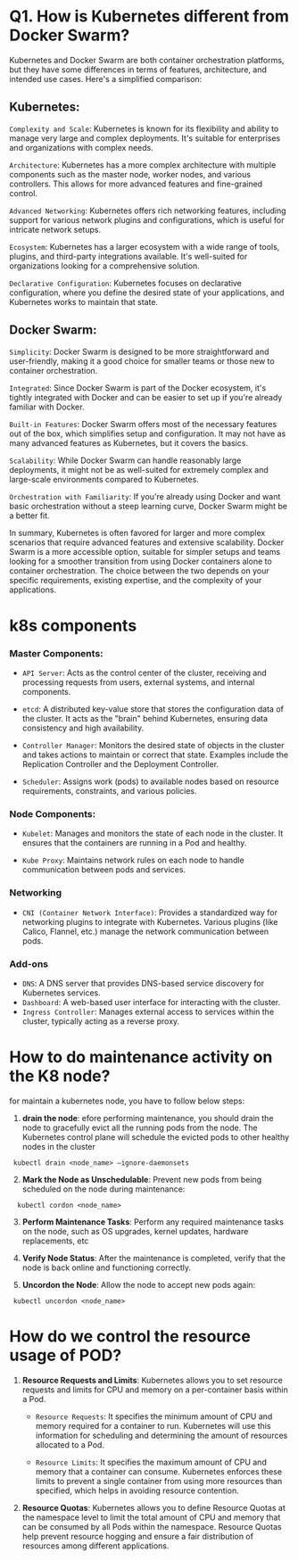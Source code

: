 # Q1. How is Kubernetes different from Docker Swarm?
Kubernetes and Docker Swarm are both container orchestration platforms, but they have some differences in terms of features, architecture, and intended use cases. Here's a simplified comparison:

## Kubernetes:

`Complexity and Scale`: Kubernetes is known for its flexibility and ability to manage very large and complex deployments. It's suitable for enterprises and organizations with complex needs.

`Architecture`: Kubernetes has a more complex architecture with multiple components such as the master node, worker nodes, and various controllers. This allows for more advanced features and fine-grained control.

`Advanced Networking`: Kubernetes offers rich networking features, including support for various network plugins and configurations, which is useful for intricate network setups.

`Ecosystem`: Kubernetes has a larger ecosystem with a wide range of tools, plugins, and third-party integrations available. It's well-suited for organizations looking for a comprehensive solution.

`Declarative Configuration`: Kubernetes focuses on declarative configuration, where you define the desired state of your applications, and Kubernetes works to maintain that state.

## Docker Swarm:

`Simplicity`: Docker Swarm is designed to be more straightforward and user-friendly, making it a good choice for smaller teams or those new to container orchestration.

`Integrated`: Since Docker Swarm is part of the Docker ecosystem, it's tightly integrated with Docker and can be easier to set up if you're already familiar with Docker.

`Built-in Features`: Docker Swarm offers most of the necessary features out of the box, which simplifies setup and configuration. It may not have as many advanced features as Kubernetes, but it covers the basics.

`Scalability`: While Docker Swarm can handle reasonably large deployments, it might not be as well-suited for extremely complex and large-scale environments compared to Kubernetes.

`Orchestration with Familiarity`: If you're already using Docker and want basic orchestration without a steep learning curve, Docker Swarm might be a better fit.

In summary, Kubernetes is often favored for larger and more complex scenarios that require advanced features and extensive scalability. Docker Swarm is a more accessible option, suitable for simpler setups and teams looking for a smoother transition from using Docker containers alone to container orchestration. The choice between the two depends on your specific requirements, existing expertise, and the complexity of your applications.


# k8s components

### Master Components:
* `API Server`: Acts as the control center of the cluster, receiving and processing requests from users, external systems, and internal components.

* `etcd`: A distributed key-value store that stores the configuration data of the cluster. It acts as the "brain" behind Kubernetes, ensuring data consistency and high availability.


* `Controller Manager`: Monitors the desired state of objects in the cluster and takes actions to maintain or correct that state. Examples include the Replication Controller and the Deployment Controller.


* `Scheduler`: Assigns work (pods) to available nodes based on resource requirements, constraints, and various policies.

### Node Components:
* `Kubelet`: Manages and monitors the state of each node in the cluster. It ensures that the containers are running in a Pod and healthy.

* `Kube Proxy`: Maintains network rules on each node to handle communication between pods and services.



### Networking
* `CNI (Container Network Interface)`: Provides a standardized way for networking plugins to integrate with Kubernetes. Various plugins (like Calico, Flannel, etc.) manage the network communication between pods.



### Add-ons

* `DNS`: A DNS server that provides DNS-based service discovery for Kubernetes services.
* `Dashboard`: A web-based user interface for interacting with the cluster.
* `Ingress Controller`: Manages external access to services within the cluster, typically acting as a reverse proxy.



# How to do maintenance activity on the K8 node?
for maintain a kubernetes node, you have to follow below steps:

1. **drain the node**: efore performing maintenance, you should drain the node to gracefully evict all the running pods from the node. The Kubernetes control plane will schedule the evicted pods to other healthy nodes in the cluster
```
 kubectl drain <node_name> –ignore-daemonsets
```

2. **Mark the Node as Unschedulable**: Prevent new pods from being scheduled on the node during maintenance:
```
  kubectl cordon <node_name>
```

3. **Perform Maintenance Tasks**: Perform any required maintenance tasks on the node, such as OS upgrades, kernel updates, hardware replacements, etc


4. **Verify Node Status**:  After the maintenance is completed, verify that the node is back online and functioning correctly.


5. **Uncordon the Node**: Allow the node to accept new pods again:
```
 kubectl uncordon <node_name>
```



# How do we control the resource usage of POD?

1. **Resource Requests and Limits**: Kubernetes allows you to set resource requests and limits for CPU and memory on a per-container basis within a Pod.

    - `Resource Requests`: It specifies the minimum amount of CPU and memory required for a container to run. Kubernetes will use this information for scheduling and determining the amount of resources allocated to a Pod.

    - `Resource Limits`: It specifies the maximum amount of CPU and memory that a container can consume. Kubernetes enforces these limits to prevent a single container from using more resources than specified, which helps in avoiding resource contention.


 2. **Resource Quotas**: Kubernetes allows you to define Resource Quotas at the namespace level to limit the total amount of CPU and memory that can be consumed by all Pods within the namespace. Resource Quotas help prevent resource hogging and ensure a fair distribution of resources among different applications.